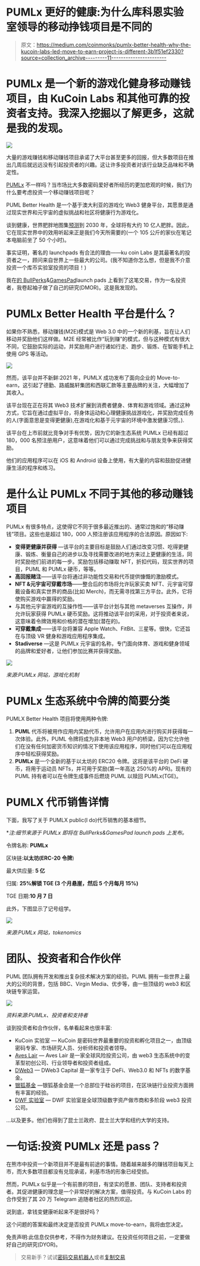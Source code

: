 # PUMLx 更好的健康:为什么库科恩实验室领导的移动挣钱项目是不同的

> 原文：<https://medium.com/coinmonks/pumlx-better-health-why-the-kucoin-labs-led-move-to-earn-project-is-different-3b1f51ef2330?source=collection_archive---------11----------------------->

# PUMLx 是一个新的游戏化健身移动赚钱项目，由 KuCoin Labs 和其他可靠的投资者支持。我深入挖掘以了解更多，这就是我的发现。

![](img/d0a1943ae2674e62702b544bc8fd2b0d.png)

大量的游戏赚钱和移动赚钱项目承诺了大平台甚至更多的回报，但大多数项目在推出几周后就远远没有引起投资者的兴趣。这让许多投资者对该行业缺乏品味和不确定性。

[PUMLx](https://pumlx.com/) 不一样吗？当市场比大多数密码爱好者所经历的更加悲观的时候，我们为什么要考虑投资一个移动赚钱项目呢？

PUML Better Health 是一个基于澳大利亚的游戏化 Web3 健身平台，其愿景是通过现实世界和元宇宙的虚拟挑战和社区将健康行为游戏化。

谈到健康，世界肥胖地图集[预测](https://www.worldobesity.org/resources/resource-library/world-obesity-atlas-2022#:~:text=The%20World%20Obesity%20Atlas%202022,living%20with%20obesity%20by%202030.)到 2030 年，全球将有大约 10 亿人肥胖。因此，它在现实世界中的效用听起来正是我们今天所需要的(一个 105 公斤的家伙在笔记本电脑前坐了 50 个小时)。

事实证明，著名的 launchpads 有合法的理由——ku coin Labs 是其最著名的投资者之一，顾问来自世界上一些最大的公司。(我不知道你怎么想，但是我不介意投资一个库币实验室投资的项目！)

我在[的 BullPerks](https://bullperks.com/)&[GamesPad](https://gamespad.io/)launch pads 上看到了这笔交易，作为一名投资者，我卷起袖子做了自己的研究(DMOR)。这是我发现的。

# PUMLx Better Health 平台是什么？

如果你不熟悉，移动赚钱(M2E)模式是 Web 3.0 中的一个新的利基，旨在让人们移动并奖励他们这样做。M2E 经常被比作“玩到赚”的模式，但与这种模式有很大不同，它鼓励实际的运动，并奖励用户进行诸如行走、跑步、锻炼、在智能手机上使用 GPS 等活动。

![](img/8a78fa4892cc24ce3484c3b786305794.png)

然而，该平台并不新鲜:2021 年，PUMLX 成功发布了面向企业的 Move-to-earn，这引起了德勤、路威酩轩集团和西联汇款等主要品牌的关注，大幅增加了其收入。

该平台现在正在将其 Web3 技术扩展到消费者健身、体育和游戏领域。通过这种方式，它旨在通过虚拟平台，将身体运动和心理健康挑战游戏化，并奖励完成任务的人(字面意思是变得更健康),在游戏化和基于元宇宙的环境中激发健康习惯。).

该平台在上市前就比竞争对手有优势，因为它的新生态系统 PUMLx 已经有超过 180，000 名预注册用户，这意味着他们可以通过完成挑战和与朋友竞争来获得奖励。

他们的应用程序可以在 iOS 和 Android 设备上使用，有大量的内容和鼓励促进健康生活的程序和练习。

# 是什么让 PUMLx 不同于其他的移动赚钱项目

PUMLx 有很多特点，这使得它不同于很多最近推出的、通常过饱和的“移动赚钱”项目。这些也是超过 180，000 人预注册该应用程序的合法原因。原因如下:

*   **变得更健康并获得** —该平台的主要目标是鼓励人们通过改变习惯、吃得更健康、锻炼、衡量自己的进步以及寻找需要改进的地方来过上更健康的生活，同时奖励他们前进的每一步。奖励包括移动赚取 NFT，折扣代码，现实世界的项目，PUML 和 PUMLx 硬币，等等。
*   **高回报赌注**——该平台将通过非功能性交易和代币提供慷慨的激励模式。
*   **NFT &元宇宙可穿戴市场**——整合后的市场将允许玩家买卖 NFT、元宇宙可穿戴设备和真实世界的商品(比如 Merch)，而无需寻找第三方平台。此外，它将使购买游戏中赢得的奖励。
*   与其他元宇宙游戏的互操作性——该平台计划与其他 metaverses 互操作，并允许玩家获得 PUMLx 硬币奖励。这将推动该平台的采用，对于投资者来说，这意味着令牌效用和价格的潜在增加(潜在的)。
*   **可穿戴集成**——该平台将兼容 Apple Watch、FitBit、三星等。很快，它还旨在与顶级 VR 健身和游戏应用程序集成。
*   **Stadiverse** —这是 PUMLx 元宇宙的名称，专门面向体育、游戏和健身领域的品牌和爱好者，让他们参加比赛并获得奖励。

![](img/79f6718dbde9648a2c090d97737e1c2f.png)

*来源:PUMLx 网站，游戏化机制*

# PUMLx 生态系统中令牌的简要分类

PUMLX Better Health 项目将使用两种令牌:

1.  **PUML** 代币将被用作应用内奖励代币，允许用户在应用内进行购买并获得每一次体验。此外，PUML 令牌将成为非本地 Web3 用户的桥梁，因为它允许他们在没有任何加密货币知识的情况下使用该应用程序，同时他们可以在应用程序中轻松获得奖励。
2.  **PUMLx** 是一个全新的基于以太坊的 ERC20 令牌。这将是该平台的 DeFi 硬币，将用于运动员 NFTs，并可用于奖励(第一年高达 250%的 APR)。现有的 PUML 持有者可以在令牌生成事件后燃烧 PUML 以赎回 PUMLx(TGE)。

# PUMLX 代币销售详情

下面，我写了关于 PUMLX public(I do)代币销售的基本细节。

**注:细节来源于 PUMLx 即将在 BullPerks&GamesPad launch pads 上发布。*

令牌名称: **PUMLx**

区块链:**以太坊(ERC-20 令牌**)

最大供应量: **5 亿**

归属: **25%解锁 TGE (3 个月悬崖，然后 5 个月每月 15%)**

TGE 日期:**10 月 7 日**

此外，下图显示了记号组学。

![](img/d127283cd4db2f0b76682c97ddda4148.png)

*来源:PUMLx 网站，tokenomics*

# 团队、投资者和合作伙伴

PUML 团队拥有开发和推出复杂技术解决方案的经验。PUML 拥有一些世界上最大的公司的背景，包括 BBC、Virgin Media、优步等，由一些顶级的 web3 和区块链专家运营。

![](img/985f2667f23440a85842c0ad7580749f.png)

*资料来源:PUMLx、投资者和支持者*

谈到投资者和合作伙伴，名单看起来也很丰富:

*   KuCoin 实验室 — KuCoin 是密码世界最重要的投资和孵化项目之一，由顶级密码专家、市场研究人员、分析师和投资者领导。
*   [Aves Lair](https://aveslair.com/about-aves-lair/) — Aves Lair 是一家全球风险投资公司，由 web3 生态系统中的变革型初创公司、行业领导者和投资者组成。
*   [DWeb3](https://dweb3.io/) — DWeb3 Capital 是一家专注于 DeFi、Web3.0 和 NFTs 的数字基金。
*   [银狐基金](https://silverfox.fund/) —银狐基金会是一个总部位于硅谷的项目，在区块链行业投资方面拥有丰富的经验。
*   [DWF 实验室](https://www.dwf-labs.com/) — DWF 实验室是全球顶级数字资产做市商和多阶段 web3 投资公司。

…以及更多。他们也得到了昆士兰政府、昆士兰大学和纽约大学的支持。

# 一句话:投资 PUMLx 还是 pass？

在熊市中投资一个新项目并不是最有前途的事情。随着越来越多的赚钱项目每天上市，而大多数项目都没有兑现承诺，利基市场的形象已经受损。

然而，PUMLx 似乎是一个有前景的项目，有坚实的愿景、团队、支持者和投资者。其促进健康的理念是一个非常好的解决方案，值得投资。与 KuCoin Labs 的合作受到了其 20 万 Telegram 追随者社区的热烈欢迎。

说到底，拿钱变健康听起来不是很好吗？

这个问题的答案和最终决定是否投资 PUMLx move-to-earn，我将由您决定。

免责声明:此信息仅供参考，不得作为财务建议。在投资任何项目之前，一定要做好自己的研究(DYOR)。

> 交易新手？试试[密码交易机器人](/coinmonks/crypto-trading-bot-c2ffce8acb2a)或者[复制交易](/coinmonks/top-10-crypto-copy-trading-platforms-for-beginners-d0c37c7d698c)